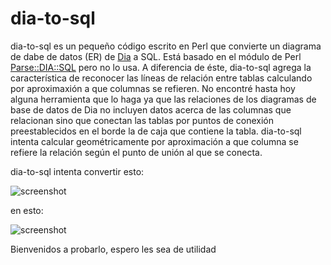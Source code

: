 # dia-to-sql

dia-to-sql es un pequeño código escrito en Perl que convierte un diagrama de dabe de datos (ER) de [Dia](https://live.gnome.org/Dia) a SQL. Está basado en el módulo de Perl [Parse::DIA::SQL](http://annocpan.org/dist/Parse-Dia-SQL) pero no lo usa. A diferencia de éste, dia-to-sql agrega la característica de reconocer las líneas de relación entre tablas calculando por aproximaxión a que columnas se refieren. No encontré hasta hoy alguna herramienta que lo haga ya que las relaciones de los diagramas de base de datos de Dia no incluyen datos acerca de las columnas que relacionan sino que conectan las tablas por puntos de conexión preestablecidos en el borde la de caja que contiene la tabla. dia-to-sql intenta calcular geométricamente por aproximación a que columna se refiere la relación según el punto de unión al que se conecta.

dia-to-sql intenta convertir esto:

![screenshot](https://jmouriz.github.io/resources/images/screenshots/dia-to-sql-1.png) 

en esto:

![screenshot](https://jmouriz.github.io/resources/images/screenshots/dia-to-sql-2.png) 

Bienvenidos a probarlo, espero les sea de utilidad
